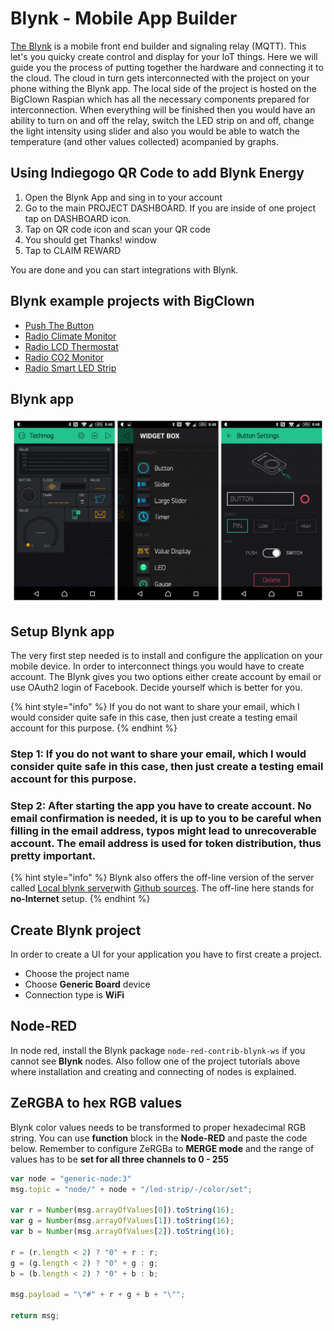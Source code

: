 # Blynk - Mobile App Builder

[The Blynk](http://www.blynk.cc/) is a mobile front end builder and signaling relay \(MQTT\). This let's you quicky create control and display for your IoT things. Here we will guide you the process of putting together the hardware and connecting it to the cloud. The cloud in turn gets interconnected with the project on your phone withing the Blynk app. The local side of the project is hosted on the BigClown Raspian which has all the necessary components prepared for interconnection. When everything will be finished then you would have an ability to turn on and off the relay, switch the LED strip on and off, change the light intensity using slider and also you would be able to watch the temperature \(and other values collected\) acompanied by graphs.

## Using Indiegogo QR Code to add Blynk Energy

1. Open the Blynk App and sing in to your account
2. Go to the main PROJECT DASHBOARD. If you are inside of one project tap on DASHBOARD icon.
3. Tap on QR code icon and scan your QR code
4. You should get Thanks! window
5. Tap to CLAIM REWARD

You are done and you can start integrations with Blynk.

## Blynk example projects with BigClown <a id="blynk-example-projects-with-bigclown"></a>

* [Push The Button](https://www.bigclown.com/doc/projects/push-the-button/)
* [Radio Climate Monitor](https://www.bigclown.com/doc/projects/radio-climate-monitor/)
* [Radio LCD Thermostat](https://www.bigclown.com/doc/projects/radio-lcd-thermostat/)
* [Radio CO2 Monitor](https://www.bigclown.com/doc/projects/radio-co2-monitor/)
* [Radio Smart LED Strip](https://www.bigclown.com/doc/projects/radio-smart-led-strip/)

## Blynk app <a id="blynk-app"></a>

![](../.gitbook/assets/_integrations_blynk-for-mobile-applications_blynk.png)

## Setup Blynk app <a id="setup-blynk-app"></a>

The very first step needed is to install and configure the application on your mobile device. In order to interconnect things you would have to create account. The Blynk gives you two options either create account by email or use OAuth2 login of Facebook. Decide yourself which is better for you.

{% hint style="info" %}
If you do not want to share your email, which I would consider quite safe in this case, then just create a testing email account for this purpose.
{% endhint %}

### Step 1: If you do not want to share your email, which I would consider quite safe in this case, then just create a testing email account for this purpose.

### Step 2: After starting the app you have to create account. No email confirmation is needed, it is up to you to be careful when filling in the email address, typos might lead to unrecoverable account. The email address is used for token distribution, thus pretty important.

{% hint style="info" %}
Blynk also offers the off-line version of the server called [Local blynk server](http://docs.blynk.cc/#blynk-server)with [Github sources](https://github.com/blynkkk/blynk-server). The off-line here stands for **no-Internet** setup.
{% endhint %}

## Create Blynk project <a id="create-blynk-project"></a>

In order to create a UI for your application you have to first create a project.

* Choose the project name
* Choose **Generic Board** device
* Connection type is **WiFi**

## Node-RED <a id="node-red"></a>

In node red, install the Blynk package `node-red-contrib-blynk-ws` if you cannot see **Blynk** nodes. Also follow one of the project tutorials above where installation and creating and connecting of nodes is explained.

## ZeRGBA to hex RGB values <a id="zergba-to-hex-rgb-values"></a>

Blynk color values needs to be transformed to proper hexadecimal RGB string. You can use **function** block in the **Node-RED** and paste the code below. Remember to configure ZeRGBa to **MERGE mode** and the range of values has to be **set for all three channels to 0 - 255**

```javascript
var node = "generic-node:3"
msg.topic = "node/" + node + "/led-strip/-/color/set";

var r = Number(msg.arrayOfValues[0]).toString(16);
var g = Number(msg.arrayOfValues[1]).toString(16);
var b = Number(msg.arrayOfValues[2]).toString(16);

r = (r.length < 2) ? "0" + r : r;
g = (g.length < 2) ? "0" + g : g;
b = (b.length < 2) ? "0" + b : b;

msg.payload = "\"#" + r + g + b + "\"";

return msg;
```




